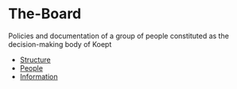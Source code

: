 # The-Board
Policies and documentation of a group of people constituted as the decision-making body of Koept

* [Structure](https://github.com/koept/The-Board/blob/master/Structure.md)
* [People](https://github.com/koept/The-Board/blob/master/People.md)
* [Information](https://github.com/koept/The-Board/blob/master/Information.md)
